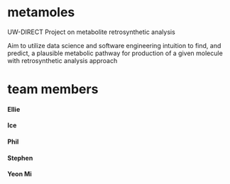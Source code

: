 # metamoles
UW-DIRECT Project on metabolite retrosynthetic analysis

Aim to utilize data science and software engineering intuition to find, and predict, a plausible metabolic pathway for production of a given molecule with retrosynthetic analysis approach

# team members

#### Ellie
#### Ice
#### Phil
#### Stephen
#### Yeon Mi
